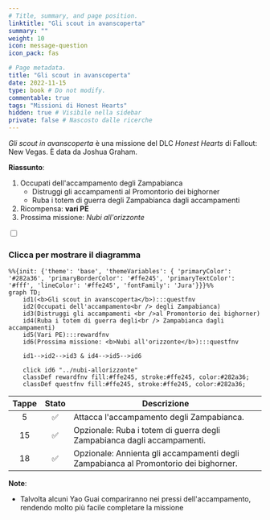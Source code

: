 ```yaml
---
# Title, summary, and page position.
linktitle: "Gli scout in avanscoperta"
summary: ""
weight: 10
icon: message-question
icon_pack: fas

# Page metadata.
title: "Gli scout in avanscoperta"
date: 2022-11-15
type: book # Do not modify.
commentable: true
tags: "Missioni di Honest Hearts"
hidden: true # Visibile nella sidebar
private: false # Nascosto dalle ricerche
---
```


<div class="fnv">


*Gli scout in avanscoperta* è una missione del DLC *Honest Hearts* di Fallout: New Vegas. È data da Joshua Graham.

**Riassunto**:
1. Occupati dell'accampamento degli Zampabianca
   - Distruggi gli accampamenti al Promontorio dei bighorner
   - Ruba i totem di guerra degli Zampabianca dagli accampamenti
2. Ricompensa: **vari PE**
3. Prossima missione: *Nubi all'orizzonte*

<section class="chart-collapse">
<input type="checkbox" name="collapse2" id="handle2">
<h3 class="handle">
<label for="handle2">Clicca per mostrare il diagramma</label>
</h3>
<div class="content">

```mermaid
%%{init: {'theme': 'base', 'themeVariables': { 'primaryColor': '#282a36', 'primaryBorderColor': '#ffe245', 'primaryTextColor': '#fff', 'lineColor': '#ffe245', 'fontFamily': 'Jura'}}}%%
graph TD;
    id1(<b>Gli scout in avanscoperta</b>):::questfnv
    id2(Occupati dell'accampamento<br /> degli Zampabianca)
    id3(Distruggi gli accampamenti <br />al Promontorio dei bighorner)
    id4(Ruba i totem di guerra degli<br /> Zampabianca dagli accampamenti)
    id5(Vari PE):::rewardfnv
    id6(Prossima missione: <b>Nubi all'orizzonte</b>):::questfnv
    
    id1-->id2-->id3 & id4-->id5-->id6
    
    click id6 "../nubi-allorizzonte"
    classDef rewardfnv fill:#ffe245, stroke:#ffe245, color:#282a36;
    classDef questfnv fill:#ffe245, stroke:#ffe245, color:#282a36;
```

</div>
</section>

| Tappe |       Stato        | Descrizione |
|:-----:|:------------------:| ----------- |
|                           5                           | :white_check_mark: | Attacca l'accampamento degli Zampabianca.                                                                                                                                   |
|                           15                          | :white_check_mark: | Opzionale: Ruba i totem di guerra degli Zampabianca dagli accampamenti.                                                                                                     |
|                           18                          | :white_check_mark: | Opzionale: Annienta gli accampamenti degli Zampabianca al Promontorio dei bighorner.                                                                                        |






**Note**:
- Talvolta alcuni Yao Guai compariranno nei pressi dell'accampamento, rendendo molto più facile completare la missione


</div>


